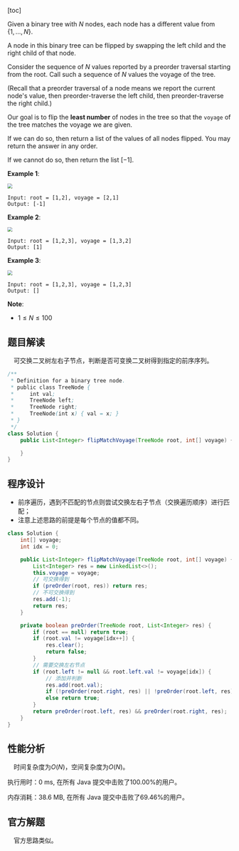 [toc]

Given a binary tree with $N$ nodes, each node has a different value from $\{1, \dots, N\}$.

A node in this binary tree can be flipped by swapping the left child and the right child of that node.

Consider the sequence of $N$ values reported by a preorder traversal starting from the root.  Call such a sequence of $N$ values the voyage of the tree.

(Recall that a preorder traversal of a node means we report the current node's value, then preorder-traverse the left child, then preorder-traverse the right child.)

Our goal is to flip the **least number** of nodes in the tree so that the `voyage` of the tree matches the voyage we are given.

If we can do so, then return a list of the values of all nodes flipped.  You may return the answer in any order.

If we cannot do so, then return the list $[-1]$.

 

**Example 1**:

<img src="..\images\#971_exp1.png" style="zoom: 67%;" />

```
Input: root = [1,2], voyage = [2,1]
Output: [-1]
```

**Example 2**:

<img src="..\images\#971_exp2.png" style="zoom: 67%;" />

```
Input: root = [1,2,3], voyage = [1,3,2]
Output: [1]
```

**Example 3**:

<img src="..\images\#971_exp3.png" style="zoom: 67%;" />

```
Input: root = [1,2,3], voyage = [1,2,3]
Output: []
```



**Note**:

* $1 \le N \le 100$



## 题目解读

&emsp;可交换二叉树左右子节点，判断是否可变换二叉树得到指定的前序序列。

```java
/**
 * Definition for a binary tree node.
 * public class TreeNode {
 *     int val;
 *     TreeNode left;
 *     TreeNode right;
 *     TreeNode(int x) { val = x; }
 * }
 */
class Solution {
    public List<Integer> flipMatchVoyage(TreeNode root, int[] voyage) {

    }
}
```

## 程序设计

* 前序遍历，遇到不匹配的节点则尝试交换左右子节点（交换遍历顺序）进行匹配；
* 注意上述思路的前提是每个节点的值都不同。

```java
class Solution {
    int[] voyage;
    int idx = 0;

    public List<Integer> flipMatchVoyage(TreeNode root, int[] voyage) {
        List<Integer> res = new LinkedList<>();
        this.voyage = voyage;
        // 可交换得到
        if (preOrder(root, res)) return res;
        // 不可交换得到
        res.add(-1);
        return res;
    }

    private boolean preOrder(TreeNode root, List<Integer> res) {
        if (root == null) return true;
        if (root.val != voyage[idx++]) {
            res.clear();
            return false;
        }
        // 需要交换左右节点
        if (root.left != null && root.left.val != voyage[idx]) {
            // 添加并判断
            res.add(root.val);
            if (!preOrder(root.right, res) || !preOrder(root.left, res)) return false;
            else return true;
        }
        return preOrder(root.left, res) && preOrder(root.right, res);
    }
}
```

## 性能分析

&emsp;时间复杂度为$O(N)$，空间复杂度为$O(N)$。

执行用时：0 ms, 在所有 Java 提交中击败了100.00%的用户。

内存消耗：38.6 MB, 在所有 Java 提交中击败了69.46%的用户。

## 官方解题

&emsp;官方思路类似。
